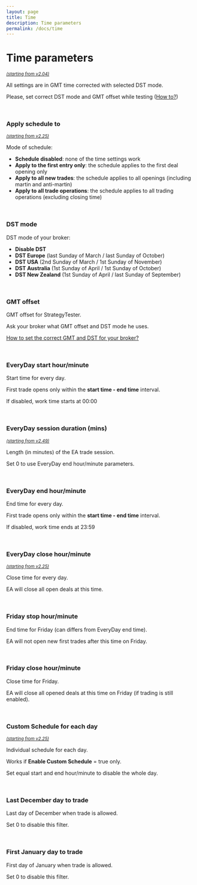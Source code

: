 ```yaml
---
layout: page
title: Time
description: Time parameters
permalink: /docs/time
---
```


# Time parameters

<sup>[*(starting from v2.04)*](/docs/versions-history#20200416-204)</sup>

All settings are in GMT time corrected with selected DST mode.

Please, set correct DST mode and GMT offset while testing ([How to?](https://communitypowerea.userecho.com/en/communities/7/topics/273-how-to-set-the-correct-gmt-and-dst-for-your-broker))


<br />

### Apply schedule to

<sup>[*(starting from v2.25)*](/docs/versions-history#20210115-225)</sup>

Mode of schedule:
* **Schedule disabled**: none of the time settings work
* **Apply to the first entry only**: the schedule applies to the first deal opening only
* **Apply to all new trades**: the schedule applies to all openings (including martin and anti-martin)
* **Apply to all trade operations**: the schedule applies to all trading operations (excluding closing time)

<br />

### DST mode

DST mode of your broker:
* **Disable DST**
* **DST Europe** (last Sunday of March / last Sunday of October)
* **DST USA** (2nd Sunday of March / 1st Sunday of November)
* **DST Australia** (1st Sunday of April / 1st Sunday of October)
* **DST New Zealand** (1st Sunday of April / last Sunday of September)

<br />

### GMT offset

GMT offset for StrategyTester.

Ask your broker what GMT offset and DST mode he uses.

[How to set the correct GMT and DST for your broker?](https://communitypowerea.userecho.com/en/communities/7/topics/273-how-to-set-the-correct-gmt-and-dst-for-your-broker)

<br />

### EveryDay start hour/minute

Start time for every day.

First trade opens only within the **start time  -  end time** interval.

If disabled, work time starts at 00:00

<br />

### EveryDay session duration (mins)

<sup>[*(starting from v2.49)*](/docs/versions-history#20221007-249)</sup>

Length (in minutes) of the EA trade session.

Set 0 to use EveryDay end hour/minute parameters.

<br />

### EveryDay end hour/minute

End time for every day.

First trade opens only within the **start time  -  end time** interval.

If disabled, work time ends at 23:59

<br />

### EveryDay close hour/minute

<sup>[*(starting from v2.25)*](/docs/versions-history#20210115-225)</sup>

Close time for every day.

EA will close all open deals at this time.

<br />

### Friday stop hour/minute

End time for Friday (can differs from EveryDay end time).

EA will not open new first trades after this time on Friday.

<br />

### Friday close hour/minute

Close time for Friday.

EA will close all opened deals at this time on Friday (if trading is still enabled).

<br />

### Custom Schedule for each day

<sup>[*(starting from v2.25)*](/docs/versions-history#20210115-225)</sup>

Individual schedule for each day.

Works if **Enable Custom Schedule** = true only.

Set equal start and end hour/minute to disable the whole day.

<br />

### Last December day to trade

Last day of December when trade is allowed.

Set 0 to disable this filter.

<br />

### First January day to trade

First day of January when trade is allowed.

Set 0 to disable this filter.





